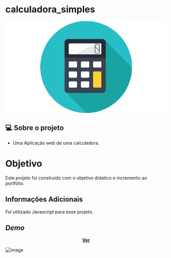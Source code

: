 # calculadora_simples



<p align="center">
  <img src="https://github.com/Luiz-Siqueira/calculadora_simples/blob/master/png-clipart-computer-icons-calculator-drawing-formula-electronics-desktop-wallpaper-removebg-preview.png?raw=true" />
</p>


## 💻 Sobre o projeto

 - Uma Aplicação web de uma calculadora.   


# Objetivo

Este projeto foi construído com o objetivo didatico e incremento ao portfólio.


## Informações Adicionais
Foi utilizado Javascript para esse projeto.


## *Demo*
<p align="center"> <b><a  target="_blank" 
href="https://luiz-siqueira.github.io/calculadora_simples/">Ver</a></b></p>

![image](https://user-images.githubusercontent.com/36939088/129935379-7bdb7fe4-5e5f-4df6-a974-4547719e1927.png)



